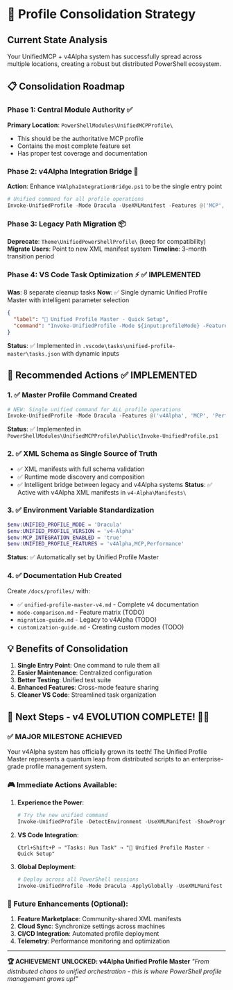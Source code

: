 # 🔄 Profile Consolidation Strategy

## Current State Analysis
Your UnifiedMCP + v4Alpha system has successfully spread across multiple locations, creating a robust but distributed PowerShell ecosystem.

## 📋 Consolidation Roadmap

### Phase 1: Central Module Authority ✅ 
**Primary Location**: `PowerShellModules\UnifiedMCPProfile\`
- This should be the authoritative MCP profile
- Contains the most complete feature set
- Has proper test coverage and documentation

### Phase 2: v4Alpha Integration Bridge 🔄
**Action**: Enhance `V4AlphaIntegrationBridge.ps1` to be the single entry point
```powershell
# Unified command for all profile operations
Invoke-UnifiedProfile -Mode Dracula -UseXMLManifest -Features @('MCP', 'Cleanup', 'VSCode')
```

### Phase 3: Legacy Path Migration 📦
**Deprecate**: `Theme\UnifiedPowerShellProfile\` (keep for compatibility)
**Migrate Users**: Point to new XML manifest system
**Timeline**: 3-month transition period

### Phase 4: VS Code Task Optimization ⚡ ✅ IMPLEMENTED
**Was**: 8 separate cleanup tasks
**Now**: ✅ Single dynamic Unified Profile Master with intelligent parameter selection
```json
{
  "label": "🚀 Unified Profile Master - Quick Setup",
  "command": "Invoke-UnifiedProfile -Mode ${input:profileMode} -Features @('${input:profileFeatures}' -split ',') -UseXMLManifest -ShowProgress"
}
```
**Status**: ✅ Implemented in `.vscode\tasks\unified-profile-master\tasks.json` with dynamic inputs

## 🎯 Recommended Actions ✅ IMPLEMENTED

### 1. ✅ Master Profile Command Created 
```powershell
# NEW: Single unified command for ALL profile operations
Invoke-UnifiedProfile -Mode Dracula -Features @('v4Alpha', 'MCP', 'Performance') -ApplyGlobally -UseXMLManifest
```
**Status**: ✅ Implemented in `PowerShellModules\UnifiedMCPProfile\Public\Invoke-UnifiedProfile.ps1`

### 2. ✅ XML Schema as Single Source of Truth
- ✅ XML manifests with full schema validation
- ✅ Runtime mode discovery and composition  
- ✅ Intelligent bridge between legacy and v4Alpha systems
**Status**: ✅ Active with v4Alpha XML manifests in `v4-Alpha\Manifests\`

### 3. ✅ Environment Variable Standardization
```powershell
$env:UNIFIED_PROFILE_MODE = 'Dracula'
$env:UNIFIED_PROFILE_VERSION = 'v4-Alpha'  
$env:MCP_INTEGRATION_ENABLED = 'true'
$env:UNIFIED_PROFILE_FEATURES = 'v4Alpha,MCP,Performance'
```
**Status**: ✅ Automatically set by Unified Profile Master

### 4. ✅ Documentation Hub Created
Create `/docs/profiles/` with:
- ✅ `unified-profile-master-v4.md` - Complete v4 documentation
- `mode-comparison.md` - Feature matrix (TODO)
- `migration-guide.md` - Legacy to v4Alpha (TODO) 
- `customization-guide.md` - Creating custom modes (TODO)

## 💡 Benefits of Consolidation

1. **Single Entry Point**: One command to rule them all
2. **Easier Maintenance**: Centralized configuration
3. **Better Testing**: Unified test suite
4. **Enhanced Features**: Cross-mode feature sharing
5. **Cleaner VS Code**: Streamlined task organization

## 🚀 Next Steps - v4 EVOLUTION COMPLETE! 🦷✨

### ✅ MAJOR MILESTONE ACHIEVED
Your v4Alpha system has officially grown its teeth! The Unified Profile Master represents a quantum leap from distributed scripts to an enterprise-grade profile management system.

### 🎮 Immediate Actions Available:

1. **Experience the Power**:
   ```powershell
   # Try the new unified command
   Invoke-UnifiedProfile -DetectEnvironment -UseXMLManifest -ShowProgress
   ```

2. **VS Code Integration**:
   ```
   Ctrl+Shift+P → "Tasks: Run Task" → "🚀 Unified Profile Master - Quick Setup"
   ```

3. **Global Deployment**:
   ```powershell
   # Deploy across all PowerShell sessions
   Invoke-UnifiedProfile -Mode Dracula -ApplyGlobally -UseXMLManifest
   ```

### 🎯 Future Enhancements (Optional):
1. **Feature Marketplace**: Community-shared XML manifests
2. **Cloud Sync**: Synchronize settings across machines  
3. **CI/CD Integration**: Automated profile deployment
4. **Telemetry**: Performance monitoring and optimization

---

**🏆 ACHIEVEMENT UNLOCKED: v4Alpha Unified Profile Master**
*"From distributed chaos to unified orchestration - this is where PowerShell profile management grows up!"*
